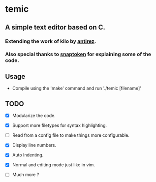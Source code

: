 # temic

## A simple text editor based on C.

### Extending the work of kilo by [antirez](https://github.com/antirez).
### Also special thanks to [snaptoken](https://github.com/paileyq) for explaining some of the code.

## Usage

- Compile using the 'make' command and run './temic [filename]'

## TODO

- [x] Modularize the code.
- [x] Support more filetypes for syntax highlighting.
- [ ] Read from a config file to make things more configurable.
- [x] Display line numbers.
- [x] Auto Indenting.
- [x] Normal and editing mode just like in vim.
- [ ] Much more ?

